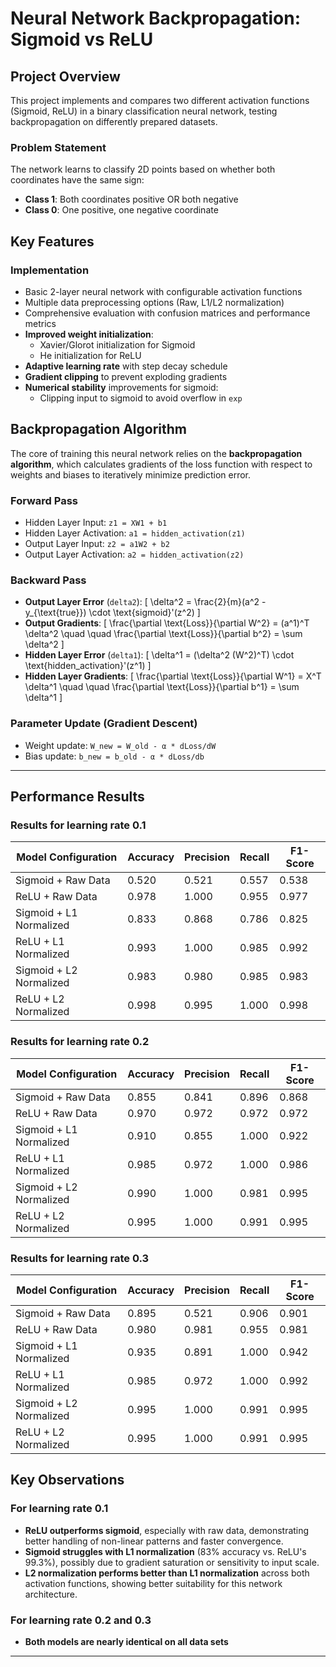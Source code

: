 
# Neural Network Backpropagation: Sigmoid vs ReLU

## Project Overview

This project implements and compares two different activation functions (Sigmoid, ReLU) in a binary classification neural network, testing backpropagation on differently prepared datasets.

### Problem Statement

The network learns to classify 2D points based on whether both coordinates have the same sign:

- **Class 1**: Both coordinates positive OR both negative  
- **Class 0**: One positive, one negative coordinate

## Key Features

### Implementation

- Basic 2-layer neural network with configurable activation functions
- Multiple data preprocessing options (Raw, L1/L2 normalization)
- Comprehensive evaluation with confusion matrices and performance metrics
- **Improved weight initialization**:
  - Xavier/Glorot initialization for Sigmoid
  - He initialization for ReLU
- **Adaptive learning rate** with step decay schedule
- **Gradient clipping** to prevent exploding gradients
- **Numerical stability** improvements for sigmoid:
  - Clipping input to sigmoid to avoid overflow in `exp`

## Backpropagation Algorithm

The core of training this neural network relies on the **backpropagation algorithm**, which calculates gradients of the loss function with respect to weights and biases to iteratively minimize prediction error.

### Forward Pass

- Hidden Layer Input: `z1 = XW1 + b1`
- Hidden Layer Activation: `a1 = hidden_activation(z1)`
- Output Layer Input: `z2 = a1W2 + b2`
- Output Layer Activation: `a2 = hidden_activation(z2)`

### Backward Pass

- **Output Layer Error** (`delta2`):
  \[
  \delta^2 = \frac{2}{m}(a^2 - y_{\text{true}}) \cdot \text{sigmoid}'(z^2)
  \]
- **Output Gradients**:
  \[
  \frac{\partial \text{Loss}}{\partial W^2} = (a^1)^T \delta^2 \quad \quad
  \frac{\partial \text{Loss}}{\partial b^2} = \sum \delta^2
  \]
- **Hidden Layer Error** (`delta1`):
  \[
  \delta^1 = (\delta^2 (W^2)^T) \cdot \text{hidden\_activation}'(z^1)
  \]
- **Hidden Layer Gradients**:
  \[
  \frac{\partial \text{Loss}}{\partial W^1} = X^T \delta^1 \quad \quad
  \frac{\partial \text{Loss}}{\partial b^1} = \sum \delta^1
  \]

### Parameter Update (Gradient Descent)

- Weight update: `W_new = W_old - α * dLoss/dW`
- Bias update: `b_new = b_old - α * dLoss/db`

---

## Performance Results

### Results for learning rate 0.1

| **Model Configuration**     | **Accuracy** | **Precision** | **Recall** | **F1-Score** |
|-----------------------------|--------------|---------------|------------|--------------|
| Sigmoid + Raw Data          | 0.520        | 0.521         | 0.557      | 0.538        |
| ReLU + Raw Data             | 0.978        | 1.000         | 0.955      | 0.977        |
| Sigmoid + L1 Normalized     | 0.833        | 0.868         | 0.786      | 0.825        |
| ReLU + L1 Normalized        | 0.993        | 1.000         | 0.985      | 0.992        |
| Sigmoid + L2 Normalized     | 0.983        | 0.980         | 0.985      | 0.983        |
| ReLU + L2 Normalized        | 0.998        | 0.995         | 1.000      | 0.998        |

### Results for learning rate 0.2

| **Model Configuration**     | **Accuracy** | **Precision** | **Recall** | **F1-Score** |
|-----------------------------|--------------|---------------|------------|--------------|
| Sigmoid + Raw Data          | 0.855        | 0.841         | 0.896      | 0.868        |
| ReLU + Raw Data             | 0.970        | 0.972         | 0.972      | 0.972        |
| Sigmoid + L1 Normalized     | 0.910        | 0.855         | 1.000      | 0.922        |
| ReLU + L1 Normalized        | 0.985        | 0.972         | 1.000      | 0.986        |
| Sigmoid + L2 Normalized     | 0.990        | 1.000         | 0.981      | 0.995        |
| ReLU + L2 Normalized        | 0.995        | 1.000         | 0.991      | 0.995        |

### Results for learning rate 0.3

| **Model Configuration**     | **Accuracy** | **Precision** | **Recall** | **F1-Score** |
|-----------------------------|--------------|---------------|------------|--------------|
| Sigmoid + Raw Data          | 0.895        | 0.521         | 0.906      | 0.901        |
| ReLU + Raw Data             | 0.980        | 0.981         | 0.955      | 0.981        |
| Sigmoid + L1 Normalized     | 0.935        | 0.891         | 1.000      | 0.942        |
| ReLU + L1 Normalized        | 0.985        | 0.972         | 1.000      | 0.992        |
| Sigmoid + L2 Normalized     | 0.995        | 1.000         | 0.991      | 0.995        |
| ReLU + L2 Normalized        | 0.995        | 1.000         | 0.991      | 0.995        |


## Key Observations
### For learning rate 0.1
- **ReLU outperforms sigmoid**, especially with raw data, demonstrating better handling of non-linear patterns and faster convergence.
- **Sigmoid struggles with L1 normalization** (83% accuracy vs. ReLU's 99.3%), possibly due to gradient saturation or sensitivity to input scale.
- **L2 normalization performs better than L1 normalization** across both activation functions, showing better suitability for this network architecture.

### For learning rate 0.2 and 0.3
- **Both models are nearly identical on all data sets**

---
